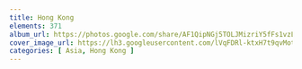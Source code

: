 ```yaml
---
title: Hong Kong
elements: 371
album_url: https://photos.google.com/share/AF1QipNGj5TOLJMizriY5fFs1vzLPwAjrZNfABK21pNSXkjdANxM1hjTmfg0bFMkkdt6IA?key=UG5kcjZUUmFKVHZTdEQwSU1mX1NZektDSWhZVjJR
cover_image_url: https://lh3.googleusercontent.com/lVqFDRl-ktxH7t9qvMotf3yMzyfjZ2Y_fyZesdJA8VmT_vo97yAJyJjRQg08i2DGGGLdjjksoWiBB8kC83NLUNYLMEat9GfgyPMMRHNYh_Y_tOjbIm5lR4Kmm7Ps7OCmH4jU7x07CmirCxZgWlqfp5_2uub3ozVeZBC0IeBXiHNV5DkVBfipftKha5LUBFGK5VJjEDHm0eM-bH-PKP1JZk7HEd2GJmeZoFly1R_GllQ5WRJKUEImvnvCnzsorZoaocrB5_cVEC9SxNCxx0crw_3safqYAHMOAVvyvcaVsoFSIVcdbWXuN4tjVziXx354XDI8Bov6Nrg6VHqL-KVIoAi4kQsCYghbBEzZFtuWWHHSG21Kgz2QdrziG1GcnSA5iAVSgipg2VAy3pUzN4auVKqDN2wNkQyvo4XjTkTJsKNkCeIVfqJDGd2ONCN9e2R6oXIpHs9q91ngWte4NV2ndi80gffHNSdUUkVwcDIDeweEzWYiSX9kHcHrm2X026Dos-JeulQo13_QLDXZ_LSWjw-9OAUfA2MxTFRkAfdXxAB-NowBTzPasmAFQTiJ5mJDBH25klJ7GMFWu_Z3uQ9A8kfanUWlQP4XEKVYZWdqlYmAMWNl74HAqcCcI8wISbvq3vpYkIaU_2ZwfvSFSBhNzxSNgQ=s195-p-k-no
categories: [ Asia, Hong Kong ]
---
```


